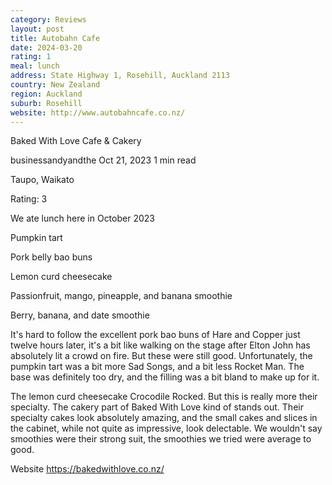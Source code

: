 ```yaml
---
category: Reviews
layout: post
title: Autobahn Cafe
date: 2024-03-20
rating: 1
meal: lunch
address: State Highway 1, Rosehill, Auckland 2113
country: New Zealand
region: Auckland
suburb: Rosehill
website: http://www.autobahncafe.co.nz/
---
```


Baked With Love Cafe & Cakery

businessandyandthe
Oct 21, 2023
1 min read

Taupo, Waikato

Rating: 3

We ate lunch here in October 2023

Pumpkin tart

Pork belly bao buns

Lemon curd cheesecake

Passionfruit, mango, pineapple, and banana smoothie

Berry, banana, and date smoothie

It's hard to follow the excellent pork bao buns of Hare and Copper just twelve hours later, it's a bit like walking on the stage after Elton John has absolutely lit a crowd on fire. But these were still good. Unfortunately, the pumpkin tart was a bit more Sad Songs, and a bit less Rocket Man. The base was definitely too dry, and the filling was a bit bland to make up for it.

The lemon curd cheesecake Crocodile Rocked. But this is really more their specialty. The cakery part of Baked With Love kind of stands out. Their specialty cakes look absolutely amazing, and the small cakes and slices in the cabinet, while not quite as impressive, look delectable. We wouldn't say smoothies were their strong suit, the smoothies we tried were average to good. 

Website https://bakedwithlove.co.nz/